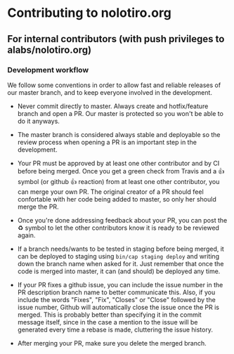 # Contributing to nolotiro.org

## For internal contributors (with push privileges to alabs/nolotiro.org)

### Development workflow

We follow some conventions in order to allow fast and reliable releases of our
master branch, and to keep everyone involved in the development.

- Never commit directly to master. Always create and hotfix/feature branch and
  open a PR. Our master is protected so you won't be able to do it anyways.

- The master branch is considered always stable and deployable so the review
  process when opening a PR is an important step in the development.

- Your PR must be approved by at least one other contributor and by CI before
  being merged. Once you get a green check from Travis and a :+1: symbol (or
  github :+1: reaction) from at least one other contributor, you can merge your
  own PR. The original creator of a PR should feel confortable with her code
  being added to master, so only her should merge the PR.

- Once you're done addressing feedback about your PR, you can post the :recycle:
  symbol to let the other contributors know it is ready to be reviewed again.

- If a branch needs/wants to be tested in staging before being merged, it can be
  deployed to staging using `bin/cap staging deploy` and writing down the
  branch name when asked for it. Just remember that once the code is merged into
  master, it can (and should) be deployed any time.

- If your PR fixes a github issue, you can include the issue number in the PR
  description branch name to better communicate this. Also, if you include the
  words "Fixes", "Fix", "Closes" or "Close" followed by the issue number, Github
  will automatically close the issue once the PR is merged. This is probably
  better than specifying it in the commit message itself, since in the case a
  mention to the issue will be generated every time a rebase is made, cluttering
  the issue history.

- After merging your PR, make sure you delete the merged branch.
